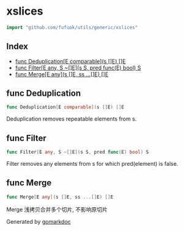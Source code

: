 <!-- Code generated by gomarkdoc. DO NOT EDIT -->

# xslices

```go
import "github.com/fufuok/utils/generic/xslices"
```

## Index

- [func Deduplication[E comparable](s []E) []E](<#func-deduplication>)
- [func Filter[E any, S ~[]E](s S, pred func(E) bool) S](<#func-filter>)
- [func Merge[E any](s []E, ss ...[]E) []E](<#func-merge>)


## func Deduplication

```go
func Deduplication[E comparable](s []E) []E
```

Deduplication removes repeatable elements from s.

## func Filter

```go
func Filter[E any, S ~[]E](s S, pred func(E) bool) S
```

Filter removes any elements from s for which pred\(element\) is false.

## func Merge

```go
func Merge[E any](s []E, ss ...[]E) []E
```

Merge 浅拷贝合并多个切片, 不影响原切片



Generated by [gomarkdoc](<https://github.com/princjef/gomarkdoc>)
